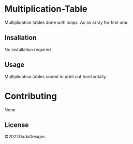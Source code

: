 # Multiplication-Table
Multiplication tables done with loops. As an array for first one. 

## Insallation
No installation required

## Usage
Multiplication tables coded to print out horizontally. 

# Contributing
None

## License
©2022DadaDesigns

